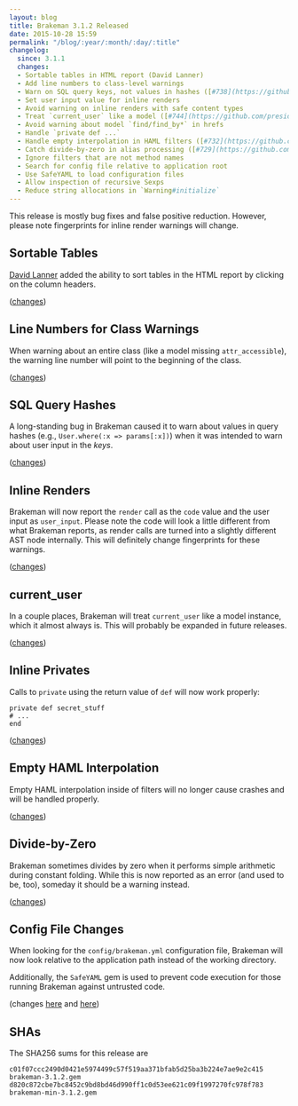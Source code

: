 ```yaml
---
layout: blog
title: Brakeman 3.1.2 Released
date: 2015-10-28 15:59
permalink: "/blog/:year/:month/:day/:title"
changelog:
  since: 3.1.1
  changes:
  - Sortable tables in HTML report (David Lanner)
  - Add line numbers to class-level warnings
  - Warn on SQL query keys, not values in hashes ([#738](https://github.com/presidentbeef/brakeman/issues/738))
  - Set user input value for inline renders
  - Avoid warning on inline renders with safe content types
  - Treat `current_user` like a model ([#744](https://github.com/presidentbeef/brakeman/issues/744))
  - Avoid warning about model `find/find_by*` in hrefs
  - Handle `private def ...`
  - Handle empty interpolation in HAML filters ([#732](https://github.com/presidentbeef/brakeman/issues/732))
  - Catch divide-by-zero in alias processing ([#729](https://github.com/presidentbeef/brakeman/issues/729))
  - Ignore filters that are not method names
  - Search for config file relative to application root
  - Use SafeYAML to load configuration files
  - Allow inspection of recursive Sexps
  - Reduce string allocations in `Warning#initialize`
---
```



This release is mostly bug fixes and false positive reduction. However, please note fingerprints for inline render warnings will change.


## Sortable Tables

[David Lanner](https://github.com/dlanner) added the ability to sort tables in the HTML report by clicking on the column headers.

([changes](https://github.com/presidentbeef/brakeman/pull/726))

## Line Numbers for Class Warnings

When warning about an entire class (like a model missing `attr_accessible`), the warning line number will point to the beginning of the class. 

([changes](https://github.com/presidentbeef/brakeman/pull/733))

## SQL Query Hashes

A long-standing bug in Brakeman caused it to warn about values in query hashes (e.g., `User.where(:x => params[:x])`) when it was intended to warn about user input in the _keys_.

([changes](https://github.com/presidentbeef/brakeman/pull/740)) 

## Inline Renders

Brakeman will now report the `render` call as the `code` value and the user input as `user_input`. Please note the code will look a little different from what Brakeman reports, as render calls are turned into a slightly different AST node internally. This will definitely change fingerprints for these warnings.

([changes](https://github.com/presidentbeef/brakeman/pull/751))

## current\_user

In a couple places, Brakeman will treat `current_user` like a model instance, which it almost always is. This will probably be expanded in future releases.

([changes](https://github.com/presidentbeef/brakeman/pull/749))

## Inline Privates

Calls to `private` using the return value of `def` will now work properly:

    private def secret_stuff
    # ...
    end

([changes](https://github.com/presidentbeef/brakeman/pull/731))

## Empty HAML Interpolation

Empty HAML interpolation inside of filters will no longer cause crashes and will be handled properly.

([changes](https://github.com/presidentbeef/brakeman/pull/750))

## Divide-by-Zero

Brakeman sometimes divides by zero when it performs simple arithmetic during constant folding. While this is now reported as an error (and used to be, too), someday it should be a warning instead.

([changes](https://github.com/presidentbeef/brakeman/pull/730))

## Config File Changes

When looking for the `config/brakeman.yml` configuration file, Brakeman will now look relative to the application path instead of the working directory.

Additionally, the `SafeYAML` gem is used to prevent code execution for those running Brakeman against untrusted code.

(changes [here](https://github.com/presidentbeef/brakeman/pull/725) and [here](https://github.com/presidentbeef/brakeman/pull/741))

## SHAs

The SHA256 sums for this release are

    c01f07ccc2490d0421e5974499c57f519aa371bfab5d25ba3b224e7ae9e2c415  brakeman-3.1.2.gem
    d820c872cbe7bc8452c9bd8bd46d990ff1c0d53ee621c09f1997270fc978f783  brakeman-min-3.1.2.gem
